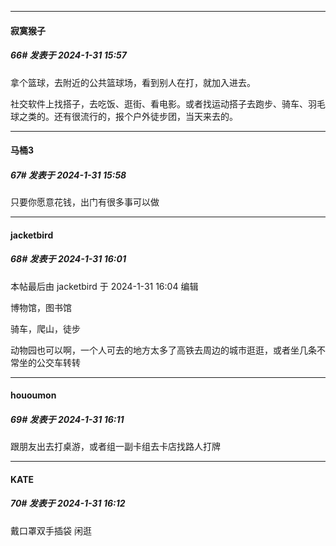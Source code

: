 
*****

####  寂寞猴子  
##### 66#       发表于 2024-1-31 15:57

拿个篮球，去附近的公共篮球场，看到别人在打，就加入进去。

社交软件上找搭子，去吃饭、逛街、看电影。或者找运动搭子去跑步、骑车、羽毛球之类的。还有很流行的，报个户外徒步团，当天来去的。

*****

####  马桶3  
##### 67#       发表于 2024-1-31 15:58

只要你愿意花钱，出门有很多事可以做

*****

####  jacketbird  
##### 68#       发表于 2024-1-31 16:01

 本帖最后由 jacketbird 于 2024-1-31 16:04 编辑 

博物馆，图书馆

骑车，爬山，徒步

动物园也可以啊，一个人可去的地方太多了高铁去周边的城市逛逛，或者坐几条不常坐的公交车转转


*****

####  hououmon  
##### 69#       发表于 2024-1-31 16:11

跟朋友出去打桌游，或者组一副卡组去卡店找路人打牌

*****

####  KATE  
##### 70#       发表于 2024-1-31 16:12

戴口罩双手插袋 闲逛

